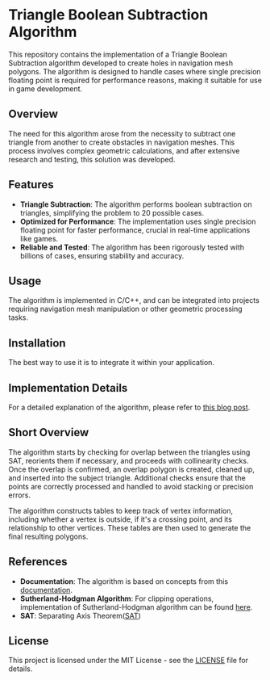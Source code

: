 # Triangle Boolean Subtraction Algorithm

This repository contains the implementation of a Triangle Boolean Subtraction algorithm developed to create 
holes in navigation mesh polygons. The algorithm is designed to handle cases where single precision floating
point is required for performance reasons, making it suitable for use in game development.

## Overview
The need for this algorithm arose from the necessity to subtract one triangle from another to create obstacles 
in navigation meshes. This process involves complex geometric calculations, and after extensive research and 
testing, this solution was developed.

## Features

- **Triangle Subtraction**: The algorithm performs boolean subtraction on triangles, simplifying the problem to 20 possible cases.
- **Optimized for Performance**: The implementation uses single precision floating point for faster performance, crucial in real-time applications like games.
- **Reliable and Tested**: The algorithm has been rigorously tested with billions of cases, ensuring stability and accuracy.

## Usage
The algorithm is implemented in C/C++, and can be integrated into projects requiring navigation mesh manipulation or other geometric processing tasks.

## Installation
The best way to use it is to integrate it within your application.

## Implementation Details
For a detailed explanation of the algorithm, please refer to [this blog post](___).

## Short Overview
The algorithm starts by checking for overlap between the triangles using SAT, reorients them if necessary, and 
proceeds with collinearity checks. Once the overlap is confirmed, an overlap polygon is created, cleaned up, and 
inserted into the subject triangle. Additional checks ensure that the points are correctly processed and handled 
to avoid stacking or precision errors.

The algorithm constructs tables to keep track of vertex information, including whether a vertex is outside, if it's a 
crossing point, and its relationship to other vertices. These tables are then used to generate the final resulting polygons.

## References
- **Documentation**: The algorithm is based on concepts from this [documentation](https://www.pnnl.gov/main/publications/external/technical_reports/PNNL-SA-97135.pdf).
- **Sutherland-Hodgman Algorithm**: For clipping operations, implementation of Sutherland-Hodgman algorithm can be found [here](https://rosettacode.org/wiki/Sutherland-Hodgman_polygon_clipping).
- **SAT**: Separating Axis Theorem([SAT](https://dyn4j.org/2010/01/sat/))

## License
This project is licensed under the MIT License - see the [LICENSE](LICENSE) file for details.
